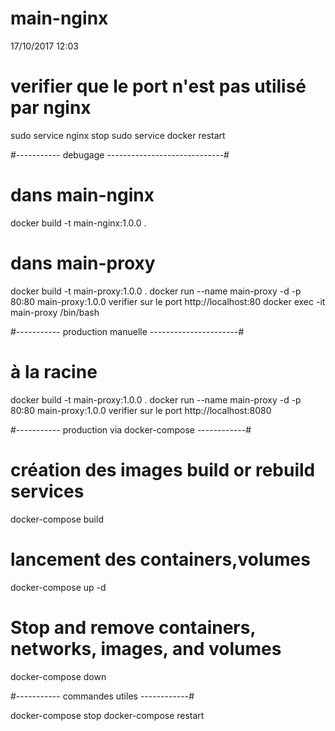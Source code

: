 # main-nginx
17/10/2017 12:03

# verifier que le port n'est pas utilisé par nginx
sudo service nginx stop
sudo service docker restart

#-----------  debugage -----------------------------#
# dans main-nginx
docker build -t main-nginx:1.0.0 .

# dans main-proxy
docker build -t main-proxy:1.0.0 .
docker run --name main-proxy -d -p 80:80 main-proxy:1.0.0
verifier sur le port http://localhost:80
docker exec -it main-proxy /bin/bash

#----------- production manuelle ----------------------#
# à la racine
docker build -t main-proxy:1.0.0 .
docker run --name main-proxy -d -p 80:80 main-proxy:1.0.0
verifier sur le port http://localhost:8080

#----------- production via docker-compose ------------#
# création des images build or rebuild services
docker-compose build
# lancement des containers,volumes
docker-compose up -d

# Stop and remove containers, networks, images, and volumes
docker-compose down

#----------- commandes utiles ------------#

docker-compose stop
docker-compose restart

